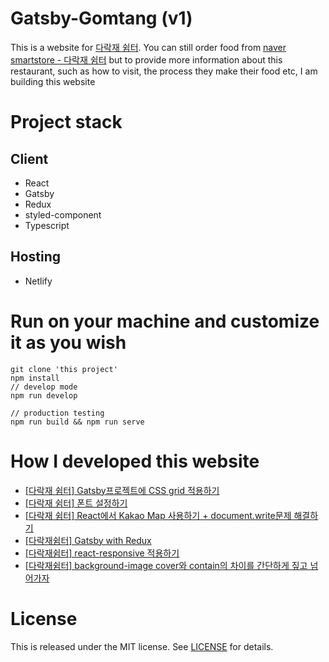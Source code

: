 # Gatsby-Gomtang (v1)

This is a website for [다락재 쉼터](https://m.place.naver.com/restaurant/15565163/home). You can still order food from [naver smartstore - 다락재 쉼터](https://smartstore.naver.com/drj_gomtang?NaPm=ct%3Dkn3wyuku%7Cci%3Dcheckout%7Ctr%3Dds%7Ctrx%3D%7Chk%3Dc39594238b44d3d82c04b9fae3ad15f47a05d4c1) but to provide more information about this restaurant, such as how to visit, the process they make their food etc, I am building this website

# Project stack

## Client

- React
- Gatsby
- Redux
- styled-component
- Typescript

## Hosting

- Netlify

# Run on your machine and customize it as you wish

```
git clone 'this project'
npm install
// develop mode
npm run develop

// production testing
npm run build && npm run serve
```

# How I developed this website

- [[다락재 쉼터] Gatsby프로젝트에 CSS grid 적용하기](https://mytutorials.tistory.com/331)
- [[다락재 쉼터] 폰트 설정하기](https://mytutorials.tistory.com/332)
- [[다락재 쉼터] React에서 Kakao Map 사용하기 + document.write문제 해결하기](https://mytutorials.tistory.com/333)
- [[다락재쉼터] Gatsby with Redux](https://mytutorials.tistory.com/334)
- [[다락재쉼터] react-responsive 적용하기](https://mytutorials.tistory.com/335)
- [[다락재쉼터] background-image cover와 contain의 차이를 간단하게 짚고 넘어가자](https://mytutorials.tistory.com/336)
<!--
- Gatsby 배포하기: https://hello-gatsby.usefulparadigm.com/posts/howto-deploy-gatsby-site-using-aws-amplify -->
<!-- - Gatsby responsive image: https://www.youtube.com/watch?v=XiG8gYJ7DiI&ab_channel=ADesignerWhoCodes -->

# License

This is released under the MIT license. See [LICENSE](LICENSE) for details.
